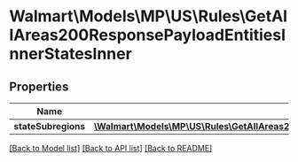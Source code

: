 # Walmart\Models\MP\US\Rules\GetAllAreas200ResponsePayloadEntitiesInnerStatesInner

## Properties

Name | Type | Description | Notes
------------ | ------------- | ------------- | -------------
**stateSubregions** | [**\Walmart\Models\MP\US\Rules\GetAllAreas200ResponsePayloadEntitiesInnerStatesInnerStateSubregionsInner[]**](GetAllAreas200ResponsePayloadEntitiesInnerStatesInnerStateSubregionsInner.md) | statesubregions | [optional]


[[Back to Model list]](./) [[Back to API list]](../../../../../README.md#supported-apis) [[Back to README]](../../../../../README.md)
